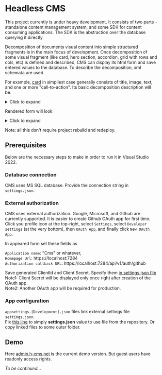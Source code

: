 # Headless CMS

This project currently is under heavy development. It consists of two parts - standalone content management system, and some SDK for content consuming applications. The SDK is the abstraction over the database querying it directly.

Decomposition of documents visual content into simple structured fragments is in the main focus of development. Once decomposition of some visual fragment (like card, hero section, accordion, grid with rows and cols, etc) is defined and described, CMS can display its html form and save entered values to the database. To describe the decomposition, xml schemata are used.

For example, [card](https://getbootstrap.com/docs/5.3/components/card/) in simpliest case generally consists of title, image, text, and one or more "call-to-action". Its basic decomposition description will be:

<details>
  <summary>Click to expand</summary>

```
<?xml version="1.0" encoding="utf-8"?>

<xs:schema
	targetNamespace="http://h-cms.net/cms/new-schema.xsd"
	elementFormDefault="qualified"
	xmlns="http://h-cms.net/cms/new-schema.xsd"
	xmlns:xs="http://www.w3.org/2001/XMLSchema"
	xmlns:xsc="http://aleprojects.com/custom">

	<xs:complexType name="simple-card">
		<xs:annotation>
			<xs:documentation xml:lang="en">Simple Card</xs:documentation>
			<xs:documentation xml:lang="fr">Carte simple</xs:documentation>
		</xs:annotation>
		<xs:sequence>
			<xs:element name="title" type="xs:string">
				<xs:annotation>
					<xs:documentation xml:lang="en">Title</xs:documentation>
					<xs:documentation xml:lang="fr">Titre</xs:documentation>
				</xs:annotation>
			</xs:element>
			<xs:element name="text" type="xs:string">
				<xs:annotation>
					<xs:documentation xml:lang="en">Text</xs:documentation>
					<xs:documentation xml:lang="fr">Texte</xs:documentation>
					<xs:appinfo>
						<xsc:properties textformat="html"></xsc:properties>
					</xs:appinfo>
				</xs:annotation>
			</xs:element>
			<xs:element name="layout">
				<xs:annotation>
					<xs:documentation xml:lang="en">Layout</xs:documentation>
					<xs:documentation xml:lang="fr">Disposition</xs:documentation>
				</xs:annotation>
				<xs:simpleType>
					<xs:restriction base="xs:token">
						<xs:enumeration value="start"/>
						<xs:enumeration value="end"/>
						<xs:enumeration value="over"/>
					</xs:restriction>
				</xs:simpleType>
			</xs:element>
			<xs:element name="image" type="xs:anyURI">
				<xs:annotation>
					<xs:documentation xml:lang="en">Link</xs:documentation>
					<xs:documentation xml:lang="fr">Lien</xs:documentation>
				</xs:annotation>
			</xs:element>
			<xs:element name="link" type="xs:anyURI" maxOccurs="3">
				<xs:annotation>
					<xs:documentation xml:lang="en">Image</xs:documentation>
					<xs:documentation xml:lang="fr">Image</xs:documentation>
				</xs:annotation>
			</xs:element>
		</xs:sequence>
	</xs:complexType>

    <xs:element name="simple-card" type="simple-card"/>
</xs:schema>
```

`<xs:documentation>` values are used as form field labels in different languages.

</details>

Rendered form will look

<details>
  <summary>Click to expand</summary>

  ![form](https://h-cms.net/simple-card-form.png)

</details>

Note: all this don't require project rebuild and redeploy.

## Prerequisites

Below are the necessary steps to make in order to run it in Visual Studio 2022.

### Database connection

CMS uses MS SQL database. Provide the connection string in `settings.json`. 

### External authorization

CMS uses external authorization. Google, Microsoft, and Github are currently supported. It is easier to create Github OAuth app for first time. Click you profile icon at the top-right, select `Settings`, select `Developer settings` (at the very bottom), then `OAuth App`, and finally click `New OAuth App`.

In appeared form set these fields as

`Application name`: "Cms" or whatever,  
`Homepage Url`: https://localhost:7284  
`Authorization callback URL`: https://localhost:7284/api/v1/auth/github

Save generated ClientId and Client Secret. Specify them [in settings.json file](https://github.com/LeoAlexandrov/Cms/blob/master/AleProjects.Cms/settings.json#L35)  
Note1: Client Secret will be displayed only once right after creation of the OAuth app.  
Note2: Another OAuth app will be required for production.

### App configuration

`appsettings.[Development].json` files link external settings file `settings.json`.  
Fix [this line](https://github.com/LeoAlexandrov/Cms/blob/master/AleProjects.Cms/appsettings.Development.json#L10) to simply **settings.json** value to use file from the repository. Or copy linked files to some outer folder.

## Demo

Here [admin.h-cms.net](https://admin.h-cms.net) is the current demo version. But guest users have readonly access rights.

_To be continued..._